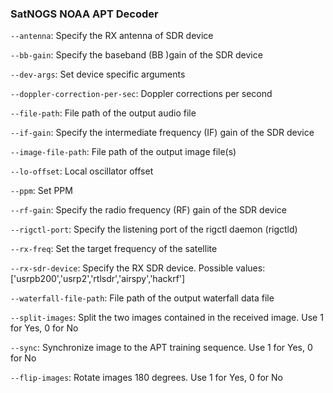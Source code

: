 ### SatNOGS NOAA APT Decoder

`--antenna`: Specify the RX antenna of SDR device

`--bb-gain`: Specify the baseband (BB )gain of the SDR device

`--dev-args`: Set device specific arguments

`--doppler-correction-per-sec`: Doppler corrections per second

`--file-path`: File path of the output audio file

`--if-gain`: Specify the intermediate frequency (IF) gain of the SDR device

`--image-file-path`: File path of the output image file(s)

`--lo-offset`: Local oscillator offset

`--ppm`: Set PPM

`--rf-gain`: Specify the radio frequency (RF) gain of the SDR device

`--rigctl-port`: Specify the listening port of the rigctl daemon (rigctld)

`--rx-freq`: Set the target frequency of the satellite

`--rx-sdr-device`: Specify the RX SDR device. Possible values: ['usrpb200','usrp2','rtlsdr','airspy','hackrf']

`--waterfall-file-path`: File path of the output waterfall data file

`--split-images`: Split the two images contained in the received image. Use 1 for Yes, 0 for No

`--sync`: Synchronize image to the APT training sequence. Use 1 for Yes, 0 for No

`--flip-images`: Rotate images 180 degrees. Use 1 for Yes, 0 for No
